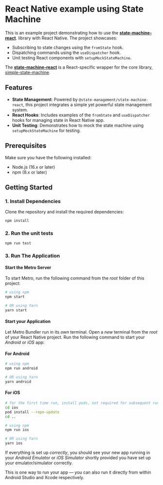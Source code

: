 # React Native example using State Machine

This is an example project demonstrating how to use the
[**state-machine-react**](https://www.npmjs.com/package/@state-management/state-machine-react).
library with React Native. The project showcases:

- Subscribing to state changes using the `fromState` hook.
- Dispatching commands using the `useDispatcher` hook.
- Unit testing React components with `setupMockStateMachine`.

The [**state-machine-react**](https://www.npmjs.com/package/@state-management/state-machine-react) is a React-specific wrapper for the core library, [simple-state-machine](https://www.npmjs.com/package/@state-management/simple-state-machine).


## Features
- **State Management**: Powered by `@state-management/state-machine-react`, this project integrates a simple yet powerful state management system.
- **React Hooks**: Includes examples of the `fromState` and `useDispatcher` hooks for managing state in React Native app.
- **Unit Testing**: Demonstrates how to mock the state machine using `setupMockStateMachine` for testing.


## Prerequisites
Make sure you have the following installed:
- Node.js (16.x or later)
- npm (8.x or later)


## Getting Started

### 1. Install Dependencies
Clone the repository and install the required dependencies:
```bash
npm install
```


### 2. Run the unit tests
```bash
npm run test
```

### 3. Run The Application
#### Start the Metro Server

To start Metro, run the following command from the _root_ folder of this project:

```bash
# using npm
npm start

# OR using Yarn
yarn start
```

#### Start your Application

Let Metro Bundler run in its _own_ terminal. Open a _new_ terminal from the _root_ of your React Native project. Run the following command to start your _Android_ or _iOS_ app:

#### For Android

```bash
# using npm
npm run android

# OR using Yarn
yarn android
```

#### For iOS

```bash
# for the first time run, install pods, not required for subsequent runs.
cd ios
pod install --repo-update
cd ..

# using npm
npm run ios

# OR using Yarn
yarn ios
```

If everything is set up _correctly_, you should see your new app running in your _Android Emulator_ or _iOS Simulator_ shortly provided you have set up your emulator/simulator correctly.

This is one way to run your app — you can also run it directly from within Android Studio and Xcode respectively.

